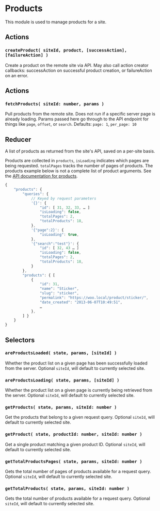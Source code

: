 Products
========

This module is used to manage products for a site.

## Actions

### `createProduct( siteId, product, [successAction], [failureAction] )`

Create a product on the remote site via API. May also call action creator callbacks: successAction on successful product creation, or failureAction on an error.

## Actions

### `fetchProducts( siteId: number, params )`

Pull products from the remote site. Does not run if a specific server page is already loading. Params passed here go through to the API endpoint for things like `page`, `offset`, or `search`. Defaults: `page: 1`, `per_page: 10`

## Reducer

A list of products as returned from the site's API, saved on a per-site basis.

Products are collected in `products`, `isLoading` indicates which pages are being requested. `totalPages` tracks the number of pages of products. The products example below is not a complete list of product arguments. See the [API documentation for products](https://woocommerce.github.io/woocommerce-rest-api-docs/#products).

```js
{
	"products": {
		"queries": {
			// Keyed by request parameters
			'{}': {
				"id": [ 31, 32, 33, … ]
				"isLoading": false,
				"totalPages": 2,
				"totalProducts": 18,
			},
			'{"page":2}': {
				"isLoading": true,
			},
			'{"search":"test"}': {
				"id": [ 32, 43 … ]
				"isLoading": false,
				"totalPages": 2,
				"totalProducts": 18,
			}
		},
		"products": { [
			{
				"id": 31,
				"name": "Sticker",
				"slug": "sticker",
				"permalink": "https://woo.local/product/sticker/",
				"date_created": "2013-06-07T10:49:51",
				…
			},
		] }
	}
}
```

## Selectors

### `areProductsLoaded( state, params, [siteId] )`

Whether the product list on a given page has been successfully loaded from the server. Optional `siteId`, will default to currently selected site.

### `areProductsLoading( state, params, [siteId] )`

Whether the product list on a given page is currently being retrieved from the server. Optional `siteId`, will default to currently selected site.

### `getProducts( state, params, siteId: number )`

Get the products that belong to a given request query. Optional `siteId`, will default to currently selected site.

### `getProduct( state, productId: number, siteId: number )`

Get a single product matching a given product ID. Optional `siteId`, will default to currently selected site.

### `getTotalProductsPages( state, params, siteId: number )`

Gets the total number of pages of products available for a request query. Optional `siteId`, will default to currently selected site.

### `getTotalProducts( state, params, siteId: number )`

Gets the total number of products available for a request query. Optional `siteId`, will default to currently selected site.
